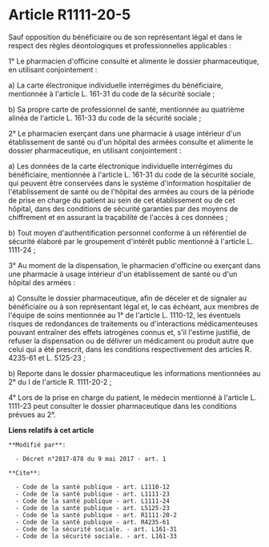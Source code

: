 # Article R1111-20-5

Sauf opposition du bénéficiaire ou de son représentant légal et dans le respect des règles déontologiques et professionnelles
applicables : 

1° Le pharmacien d'officine consulte et alimente le dossier pharmaceutique, en utilisant conjointement : 

a) La carte électronique individuelle interrégimes du bénéficiaire, mentionnée à l'article L. 161-31 du code de la sécurité
sociale ; 

b) Sa propre carte de professionnel de santé, mentionnée au quatrième alinéa de l'article L. 161-33 du code de la sécurité
sociale ; 

2° Le pharmacien exerçant dans une pharmacie à usage intérieur d'un établissement de santé ou d'un hôpital des armées
consulte et alimente le dossier pharmaceutique, en utilisant conjointement : 

a) Les données de la carte électronique individuelle interrégimes du bénéficiaire, mentionnée à l'article L. 161-31 du code
de la sécurité sociale, qui peuvent être conservées dans le système d'information hospitalier de l'établissement de santé ou
de l'hôpital des armées au cours de la période de prise en charge du patient au sein de cet établissement ou de cet hôpital,
dans des conditions de sécurité garanties par des moyens de chiffrement et en assurant la traçabilité de l'accès à ces
données ; 

b) Tout moyen d'authentification personnel conforme à un référentiel de sécurité élaboré par le groupement d'intérêt public
mentionné à l'article L. 1111-24 ; 

3° Au moment de la dispensation, le pharmacien d'officine ou exerçant dans une pharmacie à usage intérieur d'un établissement
de santé ou d'un hôpital des armées : 

a) Consulte le dossier pharmaceutique, afin de déceler et de signaler au bénéficiaire ou à son représentant légal et, le cas
échéant, aux membres de l'équipe de soins mentionnée au 1° de l'article L. 1110-12, les éventuels risques de redondances de
traitements ou d'interactions médicamenteuses pouvant entraîner des effets iatrogènes connus et, s'il l'estime justifié, de
refuser la dispensation ou de délivrer un médicament ou produit autre que celui qui a été prescrit, dans les conditions
respectivement des articles R. 4235-61 et L. 5125-23 ; 

b) Reporte dans le dossier pharmaceutique les informations mentionnées au 2° du I de l'article R. 1111-20-2 ; 

4° Lors de la prise en charge du patient, le médecin mentionné à l'article L. 1111-23 peut consulter le dossier
pharmaceutique dans les conditions prévues au 2°.

**Liens relatifs à cet article**

	**Modifié par**:

	  - Décret n°2017-878 du 9 mai 2017 - art. 1

	**Cite**:

	  - Code de la santé publique - art. L1110-12
	  - Code de la santé publique - art. L1111-23
	  - Code de la santé publique - art. L1111-24
	  - Code de la santé publique - art. L5125-23
	  - Code de la santé publique - art. R1111-20-2
	  - Code de la santé publique - art. R4235-61
	  - Code de la sécurité sociale. - art. L161-31
	  - Code de la sécurité sociale. - art. L161-33

